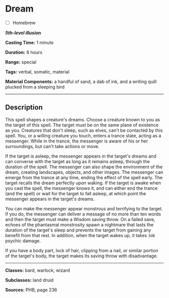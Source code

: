 # Dream

- [ ] Homebrew

***5th-level illusion***

**Casting Time:** 1 minute

**Duration:** 8 hours

**Range:** special

**Tags:** verbal, somatic, material

**Material Components:** a handful of sand, a dab of ink, and a writing quill plucked from a sleeping bird

---

## Description
This spell shapes a creature's dreams.
Choose a creature known to you as the target of this spell.
The target must be on the same plane of existence as you.
Creatures that don't sleep, such as elves, can't be contacted by this spell.
You, or a willing creature you touch, enters a trance state, acting as a messenger.
While in the trance, the messenger is aware of his or her surroundings, but can't take actions or move.

If the target is asleep, the messenger appears in the target's dreams and can converse with the target as long as it remains asleep, through the duration of the spell.
The messenger can also shape the environment of the dream, creating landscapes, objects, and other images.
The messenger can emerge from the trance at any time, ending the effect of the spell early.
The target recalls the dream perfectly upon waking.
If the target is awake when you cast the spell, the messenger knows it, and can either end the trance (and the spell) or wait for the target to fall asleep, at which point the messenger appears in the target's dreams.

You can make the messenger appear monstrous and terrifying to the target.
If you do, the messenger can deliver a message of no more than ten words and then the target must make a Wisdom saving throw.
On a failed save, echoes of the phantasmal monstrosity spawn a nightmare that lasts the duration of the target's sleep and prevents the target from gaining any benefit from that rest.
In addition, when the target wakes up, it takes `3d6` psychic damage.

If you have a body part, lock of hair, clipping from a nail, or similar portion of the target's body, the target makes its saving throw with disadvantage.

---

**Classes:** bard, warlock, wizard

**Subclasses:** land druid

**Sources:** PHB, page 236
